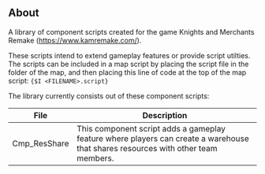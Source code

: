 ## About

A library of component scripts created for the game Knights and Merchants Remake (https://www.kamremake.com/).

These scripts intend to extend gameplay features or provide script utilties. The scripts can be included in a map script by placing the script file in the folder of the map, and then placing this line of code at the top of the map script: `{$I <FILENAME>.script}`

The library currently consists out of these component scripts:

File | Description
--- | ---
Cmp_ResShare | This component script adds a gameplay feature where players can create a warehouse that shares resources with other team members.
